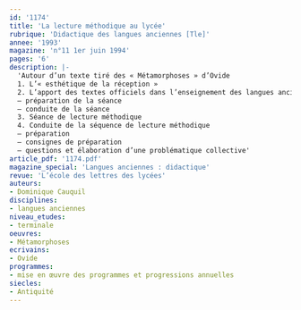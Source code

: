 ```yaml
---
id: '1174'
title: 'La lecture méthodique au lycée'
rubrique: 'Didactique des langues anciennes [Tle]'
annee: '1993'
magazine: 'n°11 1er juin 1994'
pages: '6'
description: |-
  'Autour d’un texte tiré des « Métamorphoses » d’Ovide
  1. L’« esthétique de la réception »
  2. L’apport des textes officiels dans l’enseignement des langues anciennes
  – préparation de la séance
  – conduite de la séance
  3. Séance de lecture méthodique
  4. Conduite de la séquence de lecture méthodique
  – préparation
  – consignes de préparation
  – questions et élaboration d’une problématique collective'
article_pdf: '1174.pdf'
magazine_special: 'Langues anciennes : didactique'
revue: 'L’école des lettres des lycées'
auteurs:
- Dominique Cauquil
disciplines:
- langues anciennes
niveau_etudes:
- terminale
oeuvres:
- Métamorphoses
ecrivains:
- Ovide
programmes:
- mise en œuvre des programmes et progressions annuelles
siecles:
- Antiquité
---
```

